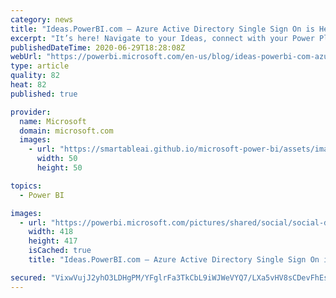 ```yaml
---
category: news
title: "Ideas.PowerBI.com – Azure Active Directory Single Sign On is Here!"
excerpt: "It’s here! Navigate to your Ideas, connect with your Power Platform Community and other Power Platform sites using one identity! Find out what you need to do for the new Ideas.PowerBI.Com Single Sign On experience!"
publishedDateTime: 2020-06-29T18:28:08Z
webUrl: "https://powerbi.microsoft.com/en-us/blog/ideas-powerbi-com-azure-active-directory-single-sign-on-is-here/"
type: article
quality: 82
heat: 82
published: true

provider:
  name: Microsoft
  domain: microsoft.com
  images:
    - url: "https://smartableai.github.io/microsoft-power-bi/assets/images/organizations/microsoft.com-50x50.jpg"
      width: 50
      height: 50

topics:
  - Power BI

images:
  - url: "https://powerbi.microsoft.com/pictures/shared/social/social-default-image.png"
    width: 418
    height: 417
    isCached: true
    title: "Ideas.PowerBI.com – Azure Active Directory Single Sign On is Here!"

secured: "VixwVujJ2yhO3LDHgPM/YFglrFa3TkCbL9iWJWeVYQ7/LXa5vHV8sCDevFhEsWUI3JK3SBMfiJo+1h/msiThCP7w32krridkaFu/WwzwvHGswAsUjxTVSam1jbZ6BS1StLj12YmmLPT5/qcnjSyaEC9Bc20aJsmchu8Y/qJP9VcFhx/ZVf9R5Il5dCY200VHcQfhFzEMWnwzGiJlb1NEpJcKvjnZjeiS5yo0l4VUw/40+pSNnRqmlGrR3BRsSH/rqP6MnQ3ZeiF2QCm0sWbI2SqWReMKD6n1Hhl2gqEsEve+Y/yEnF++3vnzF5TjILG9+zpiGmMFY662hAFSEBpNkQ==;WvOkn7xU7rYk3thqDGEkmQ=="
---
```



